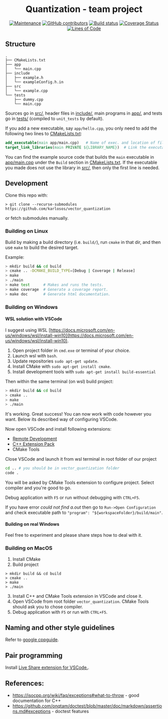 
<h1 align="center">Quantization - team project</h1>

<div align="center">

[![Maintenance](https://img.shields.io/badge/Maintained%3F-yes-green.svg)](https://GitHub.com/karlosos/vector_quantization/graphs/commit-activity)
[![GitHub contributors](https://img.shields.io/github/contributors/karlosos/vector_quantization.svg)](https://GitHub.com/karlosos/vector_quantization/graphs/contributors/)
[![Build status](https://ci.appveyor.com/api/projects/status/jtaxsu0cl80gu5a7?svg=true)](https://ci.appveyor.com/project/karlosos/vector-quantization)
[![Coverage Status](https://coveralls.io/repos/github/karlosos/vector_quantization/badge.svg?branch=main)](https://coveralls.io/github/karlosos/vector_quantization?branch=main)
[![Lines of Code](https://tokei.rs/b1/github/karlosos/vector_quantization)](https://github.com/Aaronepower/tokei)
</div>

## Structure
``` text
.
├── CMakeLists.txt
├── app
│   └── main.cpp
├── include
│   ├── example.h
│   └── exampleConfig.h.in
├── src
│   └── example.cpp
└── tests
    ├── dummy.cpp
    └── main.cpp
```

Sources go in [src/](src/), header files in [include/](include/), main programs in [app/](app), and
tests go in [tests/](tests/) (compiled to `unit_tests` by default). 

If you add a new executable, say `app/hello.cpp`, you only need to add the following two lines to [CMakeLists.txt](CMakeLists.txt): 

``` cmake
add_executable(main app/main.cpp)   # Name of exec. and location of file.
target_link_libraries(main PRIVATE ${LIBRARY_NAME})  # Link the executable to lib built from src/*.cpp (if it uses it).
```

You can find the example source code that builds the `main` executable in [app/main.cpp](app/main.cpp) under the `Build` section in [CMakeLists.txt](CMakeLists.txt). 
If the executable you made does not use the library in [src/](src), then only the first line is needed.


## Development

Clone this repo with:

```
> git clone --recurse-submodules https://github.com/karlosos/vector_quantization
```

or fetch submodules manually.

### Building on Linux

Build by making a build directory (i.e. `build/`), run `cmake` in that dir, and then use `make` to build the desired target.

Example:

``` bash
> mkdir build && cd build
> cmake .. -DCMAKE_BUILD_TYPE=[Debug | Coverage | Release]
> make
> ./main
> make test      # Makes and runs the tests.
> make coverage  # Generate a coverage report.
> make doc       # Generate html documentation.
```

### Building on Windows

#### WSL solution with VSCode

I suggest using WSL [https://docs.microsoft.com/en-us/windows/wsl/install-win10](https://docs.microsoft.com/en-us/windows/wsl/install-win10). 

1. Open project folder in `cmd.exe` or terminal of your choice.
2. Launch wsl with `bash`.
3. Update repositories `sudo apt-get update`.
3. Install CMake with `sudo apt-get install cmake`.
4. Install development tools with `sudo apt-get install build-essential`

Then within the same terminal (on wsl) build project:

``` bash
> mkdir build && cd build
> cmake ..
> make
> ./main
```

It's working. Great success! You can now work with code however you want. Below its described way of configuring VSCode.

Now open VSCode and install following extensions:

* [Remote Development](https://marketplace.visualstudio.com/items?itemName=ms-vscode-remote.vscode-remote-extensionpack)
* [C++ Extension Pack](https://marketplace.visualstudio.com/items?itemName=ms-vscode.cpptools-extension-pack)
* CMake Tools

Close VSCode and launch it from wsl terminal in root folder of our project

``` bash
cd .. # you should be in vector_quantization folder
code .
```

You will be asked by CMake Tools extension to configure project. Select compiler and you're good to go.

Debug application with `F5` or run without debugging with `CTRL+F5`.

If you have error *could not find a.out* then go to `Run->Open Configuration` and check executable path to `"program": "${workspaceFolder}/build/main"`.

#### Building on real Windows

Feel free to experiment and please share steps how to deal with it.

### Building on MacOS

1. Install CMake
2. Build project

```
> mkdir build && cd build
> cmake ..
> make
> ./main
```

3. Install C++ and CMake Tools extension in VSCode and close it.
4. Open VSCode from root folder `vector_quantization`. CMake Tools should ask you to chose compiler.
5. Debug application with `F5` or run with `CTRL+F5`.

## Naming and other style guidelines

Refer to [google cppguide](https://google.github.io/styleguide/cppguide.html#Naming).

## Pair programming

Install [Live Share extension for VSCode.](https://marketplace.visualstudio.com/items?itemName=MS-vsliveshare.vsliveshare).

## References:

* https://isocpp.org/wiki/faq/exceptions#what-to-throw - good documentation for C++
* https://github.com/onqtam/doctest/blob/master/doc/markdown/assertions.md#exceptions - doctest features